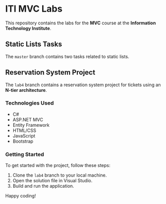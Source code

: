 # ITI MVC Labs

This repository contains the labs for the **MVC** course at the **Information Technology Institute**.

## Static Lists Tasks

The `master` branch contains two tasks related to static lists.

## Reservation System Project

The `lab4` branch contains a reservation system project for tickets using an **N-tier architecture**.

### Technologies Used

- C#
- ASP.NET MVC
- Entity Framework
- HTML/CSS
- JavaScript
- Bootstrap

### Getting Started

To get started with the project, follow these steps:

1. Clone the `lab4` branch to your local machine.
2. Open the solution file in Visual Studio.
3. Build and run the application.


Happy coding!
